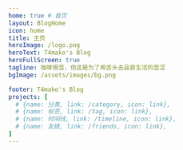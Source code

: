 ```yaml
---
home: true # 首页
layout: BlogHome
icon: home
title: 主页
heroImage: /logo.png
heroText: T4mako's Blog
heroFullScreen: true
tagline: 咖啡很苦，但这是为了用舌头去品尝生活的苦涩
bgImage: /assets/images/bg.png

footer: T4mako's Blog
projects: [ 
  # {name: 分类, link: /category, icon: link},
  # {name: 标签, link: /tag, icon: link},
  # {name: 时间线, link: /timeline, icon: link},
  # {name: 友链, link: /friends, icon: link},
]
---
```


<script>
  
</script>
